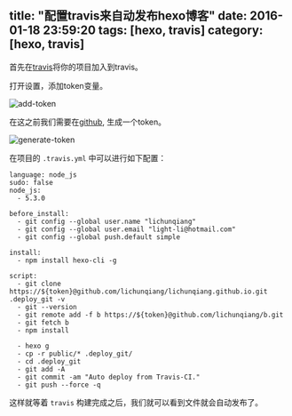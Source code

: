 title: "配置travis来自动发布hexo博客"
date: 2016-01-18 23:59:20
tags: [hexo, travis]
category: [hexo, travis]
---

首先在[travis](https://travis-ci.org)将你的项目加入到travis。

打开设置，添加token变量。

![add-token](http://7xq6zf.com1.z0.glb.clouddn.com/travis-setting.png)


在这之前我们需要在[github](https://github.com/settings/tokens), 生成一个token。

![generate-token](http://7xq6zf.com1.z0.glb.clouddn.com/generate-github-token.png)

在项目的 `.travis.yml` 中可以进行如下配置：

	language: node_js
	sudo: false
	node_js:
	  - 5.3.0

	before_install:
	  - git config --global user.name "lichunqiang"
	  - git config --global user.email "light-li@hotmail.com"
	  - git config --global push.default simple

	install:
	  - npm install hexo-cli -g

	script:
	  - git clone https://${token}@github.com/lichunqiang/lichunqiang.github.io.git .deploy_git -v
	  - git --version
	  - git remote add -f b https://${token}@github.com/lichunqiang/b.git
	  - git fetch b
	  - npm install

	  - hexo g
	  - cp -r public/* .deploy_git/
	  - cd .deploy_git
	  - git add -A
	  - git commit -am "Auto deploy from Travis-CI."
	  - git push --force -q

这样就等着 `travis` 构建完成之后，我们就可以看到文件就会自动发布了。
